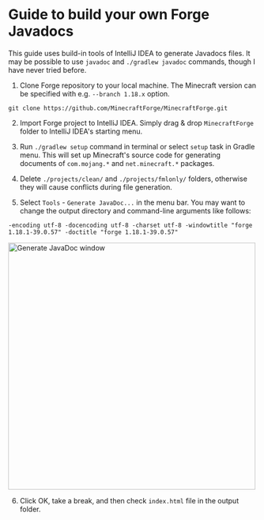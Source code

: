 # Guide to build your own Forge Javadocs

This guide uses build-in tools of IntelliJ IDEA to generate Javadocs files. It may be possible to use `javadoc` and `./gradlew javadoc` commands, though I have never tried before.

1. Clone Forge repository to your local machine. The Minecraft version can be specified with e.g. `--branch 1.18.x` option.

```text
git clone https://github.com/MinecraftForge/MinecraftForge.git
```

2. Import Forge project to IntelliJ IDEA. Simply drag & drop `MinecraftForge` folder to IntelliJ IDEA's starting menu.
  
3. Run `./gradlew setup` command in terminal or select `setup` task in Gradle menu. This will set up Minecraft's source code for generating documents of `com.mojang.*` and `net.minecraft.*` packages.
  
4. Delete `./projects/clean/` and `./projects/fmlonly/` folders, otherwise they will cause conflicts during file generation.

5. Select `Tools` - `Generate JavaDoc...` in the menu bar. You may want to change the output directory and command-line arguments like follows:

```text
-encoding utf-8 -docencoding utf-8 -charset utf-8 -windowtitle "forge 1.18.1-39.0.57" -doctitle "forge 1.18.1-39.0.57"
```

<img src="https://gist.github.com/Nekoyue/b282e42f033572d7548a640d9f02b28f/raw/a33f35ba90bb299e14666736bd430c6a1658e3e2/1_GenerateJavaDocWindow.png" width="500" alt="Generate JavaDoc window"/>

6. Click OK, take a break, and then check `index.html` file in the output folder.